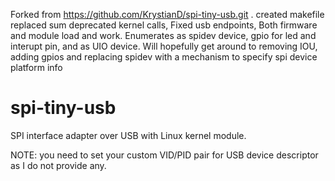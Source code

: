 Forked from https://github.com/KrystianD/spi-tiny-usb.git . created makefile replaced sum deprecated kernel calls, Fixed usb endpoints, Both firmware and module load and work. Enumerates as spidev device, gpio for led and interupt pin, and as UIO device. Will hopefully get around to removing IOU, adding gpios and replacing spidev with a mechanism to specify spi device platform info


spi-tiny-usb
============

SPI interface adapter over USB with Linux kernel module.

NOTE: you need to set your custom VID/PID pair for USB device descriptor as I do not provide any.
